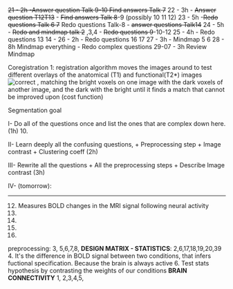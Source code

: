 ~~21 - 2h  -Answer question Talk 9-10   Find answers Talk 7~~
22 - 3h - ~~Answer question  T12T13~~ - ~~Find answers Talk 8~~-9 (possibly 10 11 12)
23 - 5h -~~Redo questions Talk 6 7~~ Redo questions Talk-8 - ~~answer questions Talk14~~
24 - 5h - ~~Redo and mindmap talk 2~~ ,3,4   - ~~Redo questions 9~~-10-12
25 - 4h - Redo questions 13 14 - 
26 - 2h - Redo questions 16 17
27 - 3h  - Mindmap 5 6 
28 - 8h Mindmap everything - Redo complex questions
29-07 - 3h Review Mindmap

Coregistration 1: registration algorithm moves the images around to test different overlays of the anatomical (T1) and functional(T2*) images ![](https://elearning.uni-oldenburg.de/assets/images/icons/green/accept.svg "correct") , matching the bright voxels on one image with the dark voxels of another image, and the dark with the bright until it finds a match that cannot be improved upon (cost function)

Segmentation goal

I- Do all of the questions once and list the ones that are complex down here. (1h)
10.

II- Learn deeply all the confusing questions, + Preprocessing step + Image contrast + Clustering coeff
(2h)

III- Rewrite all the questions + All the preprocessing steps + Describe Image contrast (3h)

IV- (tomorrow): 

---------
12. Measures BOLD changes in the MRI signal following neural activity
17.
18.
20.
21.
preprocessing: 3, 5,6,7,8,
**DESIGN MATRIX - STATISTICS**: 2,6,17,18,19,20,39
4. It's the difference in BOLD signal between two conditions, that infers fuctional specification. Because the brain is always active
6. Test stats hypothesis by contrasting the weights of our conditions
**BRAIN CONNECTIVITY**
1, 2,3,4,5,